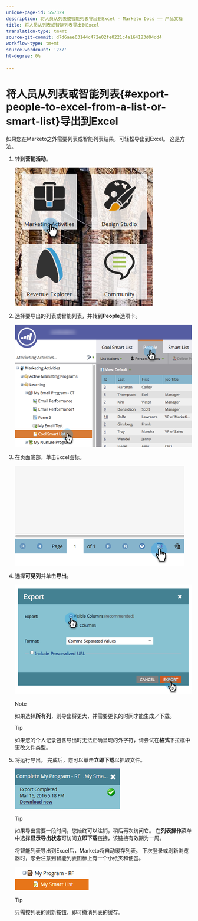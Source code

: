 ```yaml
---
unique-page-id: 557329
description: 将人员从列表或智能列表导出到Excel - Marketo Docs —— 产品文档
title: 将人员从列表或智能列表导出到Excel
translation-type: tm+mt
source-git-commit: d7d6aee63144c472e02fe0221c4a164183d04dd4
workflow-type: tm+mt
source-wordcount: '237'
ht-degree: 0%

---
```



# 将人员从列表或智能列表{#export-people-to-excel-from-a-list-or-smart-list}导出到Excel

如果您在Marketo之外需要列表或智能列表结果，可轻松导出到Excel。 这是方法。

1. 转到&#x200B;**营销活动**。

   ![](assets/ma.png)

1. 选择要导出的列表或智能列表，并转到&#x200B;**People**&#x200B;选项卡。

   ![](assets/smartlistpeopletab-hands.png)

1. 在页面底部，单击Excel图标。

   ![](assets/exportpeople.png)

1. 选择&#x200B;**可见列**&#x200B;并单击&#x200B;**导出**。

   ![](assets/image2014-9-11-14-3a1-3a37.png)

   >[!NOTE]
   >
   >如果选择&#x200B;**所有列**，则导出将更大，并需要更长的时间才能生成／下载。

   >[!TIP]
   >
   >如果您的个人记录包含导出时无法正确呈现的外字符，请尝试在&#x200B;**格式**&#x200B;下拉框中更改文件类型。

1. 将运行导出。 完成后，您可以单击&#x200B;**立即下载**&#x200B;以抓取文件。

   ![](assets/popup.png)

   >[!TIP]
   >
   >如果导出需要一段时间，您始终可以注销，稍后再次访问它。 在&#x200B;**列表操作**&#x200B;菜单中选择&#x200B;**显示导出状态**&#x200B;可访问&#x200B;**立即下载**&#x200B;链接，该链接有效期为一周。

   将智能列表导出到Excel后，Marketo将自动缓存列表。 下次登录或刷新浏览器时，您会注意到智能列表图标上有一个小纸夹和便签。

   ![](assets/cached.png)

   >[!TIP]
   >
   >只需按列表的刷新按钮，即可撤消列表的缓存。

